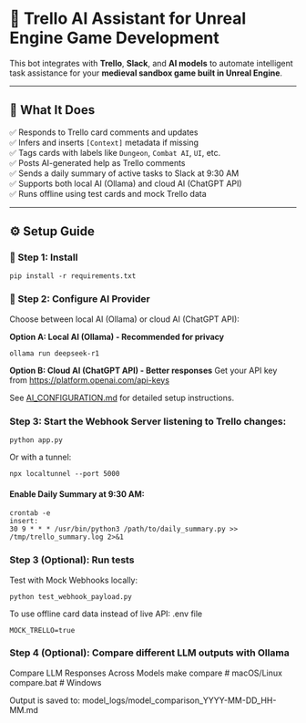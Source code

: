 # 🧠 Trello AI Assistant for Unreal Engine Game Development

This bot integrates with **Trello**, **Slack**, and **AI models** to automate intelligent task assistance for your **medieval sandbox game built in Unreal Engine**.

---

## 🚀 What It Does

✅ Responds to Trello card comments and updates  
✅ Infers and inserts `[Context]` metadata if missing  
✅ Tags cards with labels like `Dungeon`, `Combat AI`, `UI`, etc.  
✅ Posts AI-generated help as Trello comments  
✅ Sends a daily summary of active tasks to Slack at 9:30 AM  
✅ Supports both local AI (Ollama) and cloud AI (ChatGPT API)  
✅ Runs offline using test cards and mock Trello data

---

## ⚙️ Setup Guide

### 🔧 Step 1: Install

```
pip install -r requirements.txt
```

### 🤖 Step 2: Configure AI Provider

Choose between local AI (Ollama) or cloud AI (ChatGPT API):

**Option A: Local AI (Ollama) - Recommended for privacy**
```
ollama run deepseek-r1
```

**Option B: Cloud AI (ChatGPT API) - Better responses**
Get your API key from https://platform.openai.com/api-keys

See [AI_CONFIGURATION.md](AI_CONFIGURATION.md) for detailed setup instructions.

### Step 3: Start the Webhook Server listening to Trello changes:
```
python app.py
```
Or with a tunnel:
```
npx localtunnel --port 5000
```
#### Enable Daily Summary at 9:30 AM:
```
crontab -e
insert:
30 9 * * * /usr/bin/python3 /path/to/daily_summary.py >> /tmp/trello_summary.log 2>&1
```
### Step 3 (Optional): Run tests

Test with Mock Webhooks locally:
```
python test_webhook_payload.py
```
To use offline card data instead of live API:
.env file
```
MOCK_TRELLO=true
```
### Step 4 (Optional): Compare different LLM outputs with Ollama

Compare LLM Responses Across Models
make compare         # macOS/Linux
compare.bat          # Windows

Output is saved to:
model_logs/model_comparison_YYYY-MM-DD_HH-MM.md
